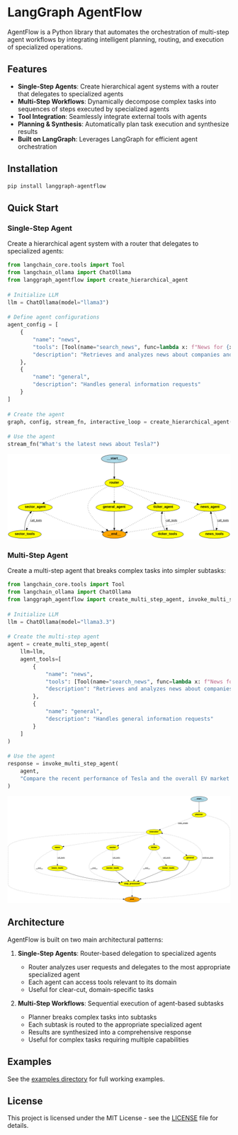 # LangGraph AgentFlow

AgentFlow is a Python library that automates the orchestration of multi-step agent workflows by integrating intelligent planning, routing, and execution of specialized operations.

## Features

- **Single-Step Agents**: Create hierarchical agent systems with a router that delegates to specialized agents
- **Multi-Step Workflows**: Dynamically decompose complex tasks into sequences of steps executed by specialized agents
- **Tool Integration**: Seamlessly integrate external tools with agents
- **Planning & Synthesis**: Automatically plan task execution and synthesize results
- **Built on LangGraph**: Leverages LangGraph for efficient agent orchestration

## Installation

```bash
pip install langgraph-agentflow
```

## Quick Start

### Single-Step Agent

Create a hierarchical agent system with a router that delegates to specialized agents:

```python
from langchain_core.tools import Tool
from langchain_ollama import ChatOllama
from langgraph_agentflow import create_hierarchical_agent

# Initialize LLM
llm = ChatOllama(model="llama3")

# Define agent configurations
agent_config = [
    {
        "name": "news",
        "tools": [Tool(name="search_news", func=lambda x: f"News for {x}", description="Search news")],
        "description": "Retrieves and analyzes news about companies and markets"
    },
    {
        "name": "general",
        "description": "Handles general information requests"
    }
]

# Create the agent
graph, config, stream_fn, interactive_loop = create_hierarchical_agent(llm, agent_config)

# Use the agent
stream_fn("What's the latest news about Tesla?")
```

![Single Step Agent Architecture](examples/single.png)

### Multi-Step Agent

Create a multi-step agent that breaks complex tasks into simpler subtasks:


```python
from langchain_core.tools import Tool
from langchain_ollama import ChatOllama
from langgraph_agentflow import create_multi_step_agent, invoke_multi_step_agent

# Initialize LLM
llm = ChatOllama(model="llama3.3")

# Create the multi-step agent
agent = create_multi_step_agent(
    llm=llm,
    agent_tools=[
        {
            "name": "news",
            "tools": [Tool(name="search_news", func=lambda x: f"News for {x}", description="Search news")],
            "description": "Retrieves and analyzes news about companies and markets"
        },
        {
            "name": "general",
            "description": "Handles general information requests"
        }
    ]
)

# Use the agent
response = invoke_multi_step_agent(
    agent, 
    "Compare the recent performance of Tesla and the overall EV market based on news"
)
```

![Single Step Agent Architecture](examples/multi.png)

## Architecture

AgentFlow is built on two main architectural patterns:

1. **Single-Step Agents**: Router-based delegation to specialized agents

   - Router analyzes user requests and delegates to the most appropriate specialized agent
   - Each agent can access tools relevant to its domain
   - Useful for clear-cut, domain-specific tasks
2. **Multi-Step Workflows**: Sequential execution of agent-based subtasks

   - Planner breaks complex tasks into subtasks
   - Each subtask is routed to the appropriate specialized agent
   - Results are synthesized into a comprehensive response
   - Useful for complex tasks requiring multiple capabilities

## Examples

See the [examples directory](./examples) for full working examples.

## License

This project is licensed under the MIT License - see the [LICENSE](LICENSE) file for details.
